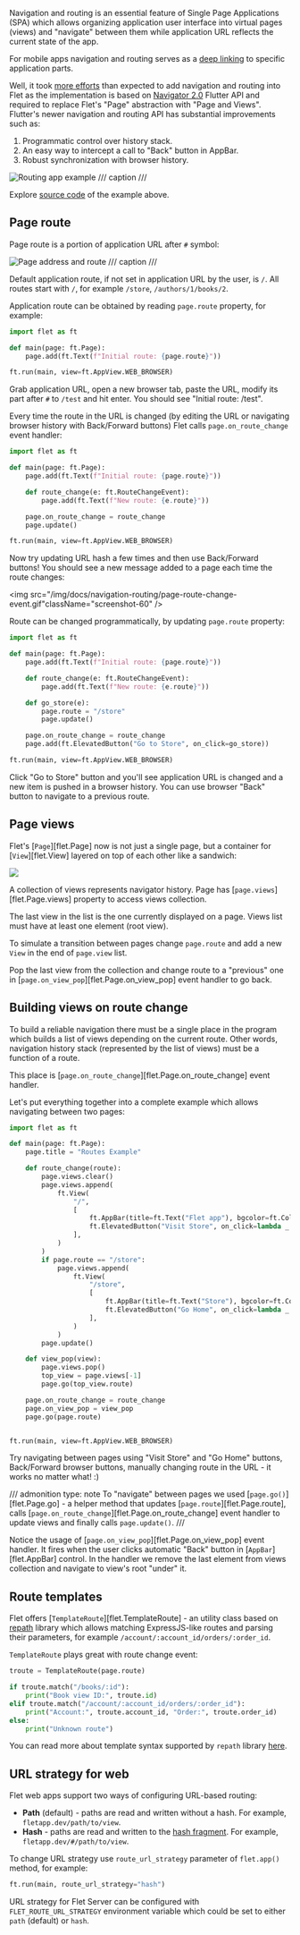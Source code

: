 Navigation and routing is an essential feature of Single Page Applications (SPA) which allows organizing application user interface into virtual pages (views) and "navigate" between them while application URL reflects the current state of the app.

For mobile apps navigation and routing serves as a [deep linking](https://docs.flutter.dev/development/ui/navigation/deep-linking) to specific application parts.

Well, it took [more efforts](https://github.com/flet-dev/flet/pull/95/files) than expected to add navigation and routing into Flet as the implementation is based on [Navigator 2.0](https://medium.com/flutter/learning-flutters-new-navigation-and-routing-system-7c9068155ade) Flutter API and required to replace Flet's "Page" abstraction with "Page and Views". Flutter's newer navigation and routing API has substantial improvements such as:

1. Programmatic control over history stack.
2. An easy way to intercept a call to "Back" button in AppBar.
3. Robust synchronization with browser history.

![Routing app example](../assets/navigation-routing/routing-app-example.gif)
/// caption
///

Explore [source code](https://github.com/flet-dev/examples/blob/main/python/apps/routing-navigation/building-views-on-route-change.py) of the example above.

## Page route

Page route is a portion of application URL after `#` symbol:

![Page address and route](../assets/navigation-routing/page-address-route.png)
/// caption
///

Default application route, if not set in application URL by the user, is `/`.
All routes start with `/`, for example `/store`, `/authors/1/books/2`.

Application route can be obtained by reading `page.route` property, for example:

```python
import flet as ft

def main(page: ft.Page):
    page.add(ft.Text(f"Initial route: {page.route}"))

ft.run(main, view=ft.AppView.WEB_BROWSER)
```

Grab application URL, open a new browser tab, paste the URL, modify its part after `#` to `/test` and hit enter. You should see "Initial route: /test".

Every time the route in the URL is changed (by editing the URL or navigating browser history with Back/Forward buttons) Flet calls `page.on_route_change` event handler:

```python
import flet as ft

def main(page: ft.Page):
    page.add(ft.Text(f"Initial route: {page.route}"))

    def route_change(e: ft.RouteChangeEvent):
        page.add(ft.Text(f"New route: {e.route}"))

    page.on_route_change = route_change
    page.update()

ft.run(main, view=ft.AppView.WEB_BROWSER)
```

Now try updating URL hash a few times and then use Back/Forward buttons! You should see a new message added to a page each time the route changes:

<img src="/img/docs/navigation-routing/page-route-change-event.gif"className="screenshot-60" />

Route can be changed programmatically, by updating `page.route` property:

```python
import flet as ft

def main(page: ft.Page):
    page.add(ft.Text(f"Initial route: {page.route}"))

    def route_change(e: ft.RouteChangeEvent):
        page.add(ft.Text(f"New route: {e.route}"))

    def go_store(e):
        page.route = "/store"
        page.update()

    page.on_route_change = route_change
    page.add(ft.ElevatedButton("Go to Store", on_click=go_store))

ft.run(main, view=ft.AppView.WEB_BROWSER)
```

Click "Go to Store" button and you'll see application URL is changed and a new item is pushed in a browser history.
You can use browser "Back" button to navigate to a previous route.

## Page views

Flet's [`Page`][flet.Page] now is not just a single page, but a container for [`View`][flet.View]
layered on top of each other like a sandwich:

<img src="/img/docs/navigation-routing/page-views.svg" className="screenshot-100" />

A collection of views represents navigator history. Page has [`page.views`][flet.Page.views] property to access views collection.

The last view in the list is the one currently displayed on a page. Views list must have at least one element (root view).

To simulate a transition between pages change `page.route` and add a new `View` in the end of `page.view` list.

Pop the last view from the collection and change route to a "previous" one in
[`page.on_view_pop`][flet.Page.on_view_pop] event handler to go back.

## Building views on route change

To build a reliable navigation there must be a single place in the program which builds a list of views
depending on the current route. Other words, navigation history stack (represented by the list of views)
must be a function of a route.

This place is [`page.on_route_change`][flet.Page.on_route_change] event handler.

Let's put everything together into a complete example which allows navigating between two pages:

```python
import flet as ft

def main(page: ft.Page):
    page.title = "Routes Example"

    def route_change(route):
        page.views.clear()
        page.views.append(
            ft.View(
                "/",
                [
                    ft.AppBar(title=ft.Text("Flet app"), bgcolor=ft.Colors.SURFACE_CONTAINER_HIGHEST),
                    ft.ElevatedButton("Visit Store", on_click=lambda _: page.go("/store")),
                ],
            )
        )
        if page.route == "/store":
            page.views.append(
                ft.View(
                    "/store",
                    [
                        ft.AppBar(title=ft.Text("Store"), bgcolor=ft.Colors.SURFACE_CONTAINER_HIGHEST),
                        ft.ElevatedButton("Go Home", on_click=lambda _: page.go("/")),
                    ],
                )
            )
        page.update()

    def view_pop(view):
        page.views.pop()
        top_view = page.views[-1]
        page.go(top_view.route)

    page.on_route_change = route_change
    page.on_view_pop = view_pop
    page.go(page.route)


ft.run(main, view=ft.AppView.WEB_BROWSER)
```

Try navigating between pages using "Visit Store" and "Go Home" buttons, Back/Forward browser buttons,
manually changing route in the URL - it works no matter what! :)

/// admonition
    type: note
To "navigate" between pages we used [`page.go()`][flet.Page.go] - a helper method that updates
[`page.route`][flet.Page.route], calls [`page.on_route_change`][flet.Page.on_route_change] event handler to update views and finally calls `page.update()`.
///

Notice the usage of [`page.on_view_pop`][flet.Page.on_view_pop] event handler. It fires when the user
clicks automatic "Back" button in [`AppBar`][flet.AppBar] control. In the handler we remove the last element
from views collection and navigate to view's root "under" it.

## Route templates

Flet offers [`TemplateRoute`][flet.TemplateRoute] - an utility class based on [repath](https://github.com/nickcoutsos/python-repath) library which allows matching
ExpressJS-like routes and parsing their parameters, for example `/account/:account_id/orders/:order_id`.

`TemplateRoute` plays great with route change event:

```python
troute = TemplateRoute(page.route)

if troute.match("/books/:id"):
    print("Book view ID:", troute.id)
elif troute.match("/account/:account_id/orders/:order_id"):
    print("Account:", troute.account_id, "Order:", troute.order_id)
else:
    print("Unknown route")
```

You can read more about template syntax supported by `repath` library [here](https://github.com/nickcoutsos/python-repath#parameters).

## URL strategy for web

Flet web apps support two ways of configuring URL-based routing:

- **Path** (default) - paths are read and written without a hash. For example, `fletapp.dev/path/to/view`.
- **Hash** - paths are read and written to the [hash fragment](https://en.wikipedia.org/wiki/Uniform_Resource_Locator#Syntax). For example, `fletapp.dev/#/path/to/view`.

To change URL strategy use `route_url_strategy` parameter of `flet.app()` method, for example:

```python
ft.run(main, route_url_strategy="hash")
```

URL strategy for Flet Server can be configured with `FLET_ROUTE_URL_STRATEGY` environment variable which could be set to either `path` (default) or `hash`.
